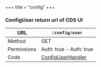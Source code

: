 +++
title = "config"
+++


### ConfigUser return url of CDS UI

URL         | **`/config/user`**
----------- |----------
Method      | GET     
Permissions |  Auth: true -  Auth: true
Code        | [ConfigUserHandler](https://github.com/ovh/cds/search?q=%22func+%28api+*API%29+ConfigUserHandler%22)
    









